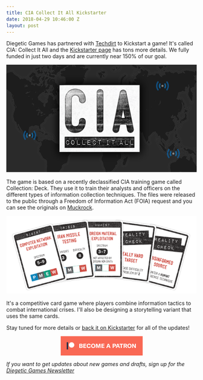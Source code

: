 ```yaml
---
title: CIA Collect It All Kickstarter
date: 2018-04-29 10:46:00 Z
layout: post
---
```


Diegetic Games has partnered with [Techdirt](https://www.techdirt.com/) to Kickstart a game! It's called CIA: Collect It All and the [Kickstarter page](https://www.kickstarter.com/projects/mmasnick/cia-collect-it-all/) has tons more details. We fully funded in just two days and are currently near 150% of our goal.

![CIA collect it all logo](/img/collect_it_all_logo.png)

The game is based on a recently declassified CIA training game called Collection: Deck. They use it to train their analysts and officers on the different types of information collection techniques. The files were released to the public through a Freedom of Information Act (FOIA) request and you can see the originals on [Muckrock](https://www.muckrock.com/news/archives/2017/dec/06/cia-card-game/).

![some sample cards from cia collect it all](/img/CIA_cards.png)

It's a competitive card game where players combine information tactics to combat international crises. I'll also be designing a storytelling variant that uses the same cards.

Stay tuned for more details or [back it on Kickstarter](https://www.kickstarter.com/projects/mmasnick/cia-collect-it-all/) for all of the updates!


<div class="">
    <a href="https://www.patreon.com/bePatron?u=554536"><img src="/img/become_a_patron_button.png" alt="become a backer on Patreon" style="display:block; margin:auto"></a>
</div>

*If you want to get updates about new games and drafts, sign up for the [Diegetic Games Newsletter](http://diegeticgames.us9.list-manage1.com/subscribe?u=e4f0b45dd4eb576171853a903&id=cacabf37ec)*

